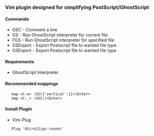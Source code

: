 ### Vim plugin designed for simplifying PostScript/GhostScript

#### Commands

- GSC - Comment a line
- GS - Run GhostScript interpreter for current file
- FGS - Run GhostScript interpreter for specified file
- GSExport - Export Postscript file to wanted file type
- GSExport - Export Postscript file to wanted file type

#### Requirements

- GhostScript Interpreter

#### Recommended mappings

```
   map <C-e> :GS({'vertical':1})<Enter>
   map <C-_> :GSC()<Enter>
```

#### Install Plugin

- Vim-Plug

```
   Plug 'Atira12/gs-runner'
```
